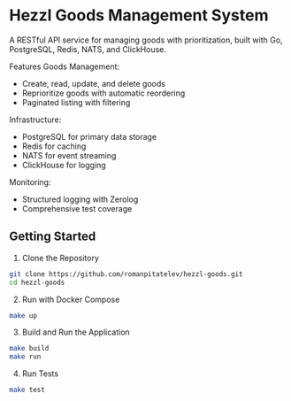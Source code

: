 # Hezzl Goods Management System
A RESTful API service for managing goods with prioritization, built with Go, PostgreSQL, Redis, NATS, and ClickHouse.

Features
Goods Management:
- Create, read, update, and delete goods
- Reprioritize goods with automatic reordering
- Paginated listing with filtering

Infrastructure:
- PostgreSQL for primary data storage
- Redis for caching
- NATS for event streaming
- ClickHouse for logging

Monitoring:
- Structured logging with Zerolog
- Comprehensive test coverage

## Getting Started

1. Clone the Repository
```bash
git clone https://github.com/romanpitatelev/hezzl-goods.git
cd hezzl-goods
```

2. Run with Docker Compose
```bash
make up
```

3. Build and Run the Application
```bash
make build
make run
```

4. Run Tests
```bash
make test
```

